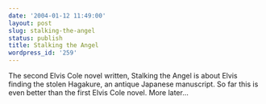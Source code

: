 ```yaml
---
date: '2004-01-12 11:49:00'
layout: post
slug: stalking-the-angel
status: publish
title: Stalking the Angel
wordpress_id: '259'
---
```


The second Elvis Cole novel written, Stalking the Angel is about Elvis finding the stolen Hagakure, an antique Japanese manuscript. So far this is even better than the first Elvis Cole novel. More later...


